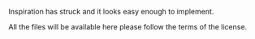 Inspiration has struck and it looks easy enough to implement.

All the files will be available here please follow the terms of the license.
